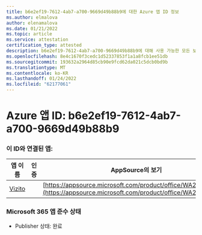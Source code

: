 ```yaml
---
title: b6e2ef19-7612-4ab7-a700-9669d49b88b9에 대한 Azure 앱 ID 정보
ms.author: elmalova
author: elenamalova
ms.date: 01/21/2022
ms.topic: article
ms.service: attestation
certification_type: attested
description: b6e2ef19-7612-4ab7-a700-9669d49b88b9에 대해 사용 가능한 모든 보안 및 규정 준수 정보
ms.openlocfilehash: 8e4c1670f3cedc1d52337853f1a1a8fcb1ee51db
ms.sourcegitcommit: 193632a2964d85cb90e9fcd62da021c5dcb0bd9b
ms.translationtype: MT
ms.contentlocale: ko-KR
ms.lasthandoff: 01/24/2022
ms.locfileid: "62177061"
---
```

# <a name="azure-app-id-b6e2ef19-7612-4ab7-a700-9669d49b88b9"></a>Azure 앱 ID: b6e2ef19-7612-4ab7-a700-9669d49b88b9


### <a name="apps-associated-with-this-id"></a>이 ID와 연결된 앱:
| **앱 이름** | **인증** | **AppSource의 보기** |
|--------------|---------------|-----------------------|
| [Vizito](https://docs.microsoft.com/microsoft-365-app-certification/forward/WA200003170) |  | [https://appsource.microsoft.com/product/office/WA200003170](https://appsource.microsoft.com/product/office/WA200003170) |

### <a name="microsoft-365-app-compliance-status"></a>Microsoft 365 앱 준수 상태
- Publisher 상태: 완료
